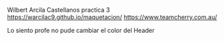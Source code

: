 Wilbert Arcila Castellanos
practica 3
https://warcilac9.github.io/maquetacion/
https://www.teamcherry.com.au/

Lo siento profe no pude cambiar el color del Header 